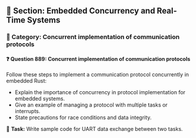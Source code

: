 ## 📘 Section: Embedded Concurrency and Real-Time Systems  
### 🔹 Category: Concurrent implementation of communication protocols  
#### ❓ Question 889: Concurrent implementation of communication protocols

Follow these steps to implement a communication protocol concurrently in embedded Rust:

- Explain the importance of concurrency in protocol implementation for embedded systems.
- Give an example of managing a protocol with multiple tasks or interrupts.
- State precautions for race conditions and data integrity.

🔧 **Task:** Write sample code for UART data exchange between two tasks.
